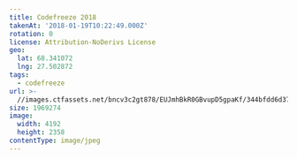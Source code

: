```yaml
---
title: Codefreeze 2018
takenAt: '2018-01-19T10:22:49.000Z'
rotation: 0
license: Attribution-NoDerivs License
geo:
  lat: 68.341072
  lng: 27.502872
tags:
  - codefreeze
url: >-
  //images.ctfassets.net/bncv3c2gt878/EUJmhBkR0GBvupD5gpaKf/344bfdd6d378b7b039e581b3af45cc63/codefreeze-2018_28023187379_o
size: 1969274
image:
  width: 4192
  height: 2358
contentType: image/jpeg
---
```


